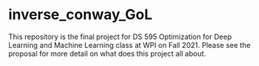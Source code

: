 # inverse_conway_GoL
This repository is the final project for DS 595 Optimization for Deep Learning and Machine Learning class at WPI on Fall 2021. Please see the proposal for more detail on what does this project all about.
